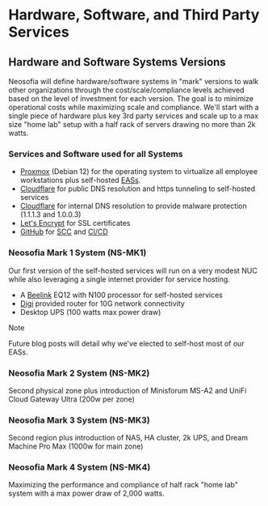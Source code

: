 # Hardware, Software, and Third Party Services

## Hardware and Software Systems Versions

Neosofia will define hardware/software systems in "mark" versions to walk other organizations through the cost/scale/compliance levels achieved based on the level of investment for each version. The goal is to minimize operational costs while maximizing scale and compliance. We'll start with a single piece of hardware plus key 3rd party services and scale up to a max size "home lab" setup with a half rack of servers drawing no more than 2k watts.

### Services and Software used for all Systems
 * [Proxmox](proxmox.com) (Debian 12) for the operating system to virtualize all employee workstations plus self-hosted [EASs](/website/qms/glossary.md#enterprise-application-software-eas).
 * [Cloudflare](https://www.cloudflare.com/) for public DNS resolution and https tunneling to self-hosted services
 * [Cloudflare](https://www.cloudflare.com/) for internal DNS resolution to provide malware protection (1.1.1.3 and 1.0.0.3)
 * [Let's Encrypt](https://letsencrypt.org/) for SSL certificates
 * [GitHub](github.com) for [SCC](/website/qms/glossary.md#source-code-control) and [CI/CD](/website/qms/glossary.md#continuous-integration-and-continuous-delivery-cicd)


### Neosofia Mark 1 System (NS-MK1)

Our first version of the self-hosted services will run on a very modest NUC while also leveraging a single internet provider for service hosting.

 * A [Beelink](bee-link.com) EQ12 with N100 processor for self-hosted services
 * [Digi]() provided router for 10G network connectivity
 * Desktop UPS (100 watts max power draw)

> [!NOTE]
> Future blog posts will detail why we've elected to self-host most of our EASs.

### Neosofia Mark 2 System (NS-MK2)

Second physical zone plus introduction of Minisforum MS-A2 and UniFi Cloud Gateway Ultra (200w per zone)

### Neosofia Mark 3 System (NS-MK3)

Second region plus introduction of NAS, HA cluster, 2k UPS, and Dream Machine Pro Max (1000w for main zone)

### Neosofia Mark 4 System (NS-MK4)

Maximizing the performance and compliance of half rack "home lab" system with a max power draw of 2,000 watts.